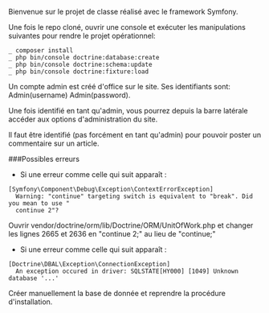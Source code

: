 Bienvenue sur le projet de classe réalisé avec le framework Symfony.

Une fois le repo cloné, ouvrir une console et exécuter les manipulations suivantes pour rendre le projet opérationnel:

	_ composer install
	_ php bin/console doctrine:database:create
	_ php bin/console doctrine:schema:update
	_ php bin/console doctrine:fixture:load

Un compte admin est créé d'office sur le site. Ses identifiants sont: Admin(username) Admin(password).

Une fois identifié en tant qu'admin, vous pourrez depuis la barre latérale accéder aux options d'administration du site. 

Il faut être identifié (pas forcément en tant qu'admin) pour pouvoir poster un commentaire sur un article.

###Possibles erreurs
* Si une erreur comme celle qui suit apparaît : 
```
[Symfony\Component\Debug\Exception\ContextErrorException]
  Warning: "continue" targeting switch is equivalent to "break". Did you mean to use "
  continue 2"?
```
Ouvrir vendor/doctrine/orm/lib/Doctrine/ORM/UnitOfWork.php et changer les lignes 2665 et 2636 en "continue 2;" au lieu de "continue;"
* Si une erreur comme celle qui suit apparaît :
```
[Doctrine\DBAL\Exception\ConnectionException]
  An exception occured in driver: SQLSTATE[HY000] [1049] Unknown database '...'
```
Créer manuellement la base de donnée et reprendre la procédure d'installation.